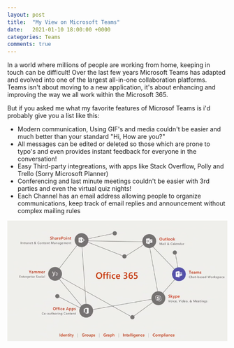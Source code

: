 ```yaml
---
layout: post
title:  "My View on Microsoft Teams"
date:   2021-01-10 18:00:00 +0000
categories: Teams
comments: true
---
```

In a world where millions of people are working from home, keeping in touch can be difficult! Over the last few years Microsoft Teams has adapted and evolved into one of the largest all-in-one collaboration platforms. Teams isn't about moving to a new application, it's about enhancing and improving the way we all work within the Microsoft 365.

But if you asked me what my favorite features of Microsof Teams is i'd probably give you a list like this:

* Modern communication, Using GIF's and media couldn't be easier and much better than your standard "Hi, How are you?"
* All messages can be edited or deleted so those which are prone to typo's and even provides instant feedback for everyone in the conversation!
* Easy Third-party integreations, with apps like Stack Overflow, Polly and Trello (Sorry Microsoft Planner)
* Conferencing and last minute meetings couldn't be easier with 3rd parties and even the virtual quiz nights!
* Each Channel has an email address allowing people to organize communications, keep track of email replies and announcement without complex mailing rules

![Microsoft Teams](/assets/01/TeamsConnected.png)